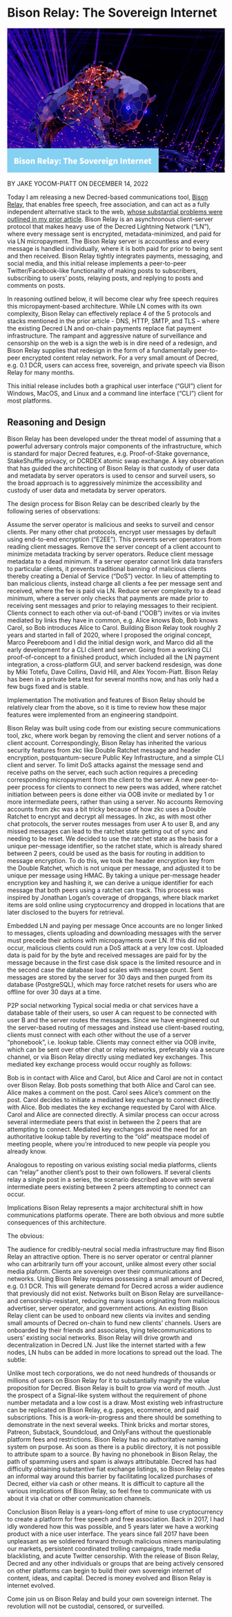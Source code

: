 # Bison Relay: The Sovereign Internet

![](img/WX20221217-131225@2x.png)

BY JAKE YOCOM-PIATT ON DECEMBER 14, 2022

Today I am releasing a new Decred-based communications tool, [Bison Relay](https://bisonrelay.org/), that enables free speech, free association, and can act as a fully independent alternative stack to the web, [whose substantial problems were outlined in my prior article](https://blog.decred.org/2022/12/09/Trapped-in-the-Web/). Bison Relay is an asynchronous client-server protocol that makes heavy use of the Decred Lightning Network (“LN”), where every message sent is encrypted, metadata-minimized, and paid for via LN micropayment. The Bison Relay server is accountless and every message is handled individually, where it is both paid for prior to being sent and then received. Bison Relay tightly integrates payments, messaging, and social media, and this initial release implements a peer-to-peer Twitter/Facebook-like functionality of making posts to subscribers, subscribing to users’ posts, relaying posts, and replying to posts and comments on posts.

In reasoning outlined below, it will become clear why free speech requires this micropayment-based architecture. While LN comes with its own complexity, Bison Relay can effectively replace 4 of the 5 protocols and stacks mentioned in the prior article - DNS, HTTP, SMTP, and TLS – where the existing Decred LN and on-chain payments replace fiat payment infrastructure. The rampant and aggressive nature of surveillance and censorship on the web is a sign the web is in dire need of a redesign, and Bison Relay supplies that redesign in the form of a fundamentally peer-to-peer encrypted content relay network. For a very small amount of Decred, e.g. 0.1 DCR, users can access free, sovereign, and private speech via Bison Relay for many months.

This initial release includes both a graphical user interface (“GUI”) client for Windows, MacOS, and Linux and a command line interface (“CLI”) client for most platforms.

## Reasoning and Design

Bison Relay has been developed under the threat model of assuming that a powerful adversary controls major components of the infrastructure, which is standard for major Decred features, e.g. Proof-of-Stake governance, StakeShuffle privacy, or DCRDEX atomic swap exchange. A key observation that has guided the architecting of Bison Relay is that custody of user data and metadata by server operators is used to censor and surveil users, so the broad approach is to aggressively minimize the accessibility and custody of user data and metadata by server operators.

The design process for Bison Relay can be described clearly by the following series of observations:

Assume the server operator is malicious and seeks to surveil and censor clients.
Per many other chat protocols, encrypt user messages by default using end-to-end encryption (“E2EE”). This prevents server operators from reading client messages.
Remove the server concept of a client account to minimize metadata tracking by server operators.
Reduce client message metadata to a dead minimum.
If a server operator cannot link data transfers to particular clients, it prevents traditional banning of malicious clients thereby creating a Denial of Service (“DoS”) vector.
In lieu of attempting to ban malicious clients, instead charge all clients a fee per message sent and received, where the fee is paid via LN.
Reduce server complexity to a dead minimum, where a server only checks that payments are made prior to receiving sent messages and prior to relaying messages to their recipient.
Clients connect to each other via out-of-band (“OOB”) invites or via invites mediated by links they have in common, e.g. Alice knows Bob, Bob knows Carol, so Bob introduces Alice to Carol.
Building Bison Relay took roughly 2 years and started in fall of 2020, where I proposed the original concept, Marco Peereboom and I did the initial design work, and Marco did all the early development for a CLI client and server. Going from a working CLI proof-of-concept to a finished product, which included all the LN payment integration, a cross-platform GUI, and server backend resdesign, was done by Miki Totefu, Dave Collins, David Hill, and Alex Yocom-Piatt. Bison Relay has been in a private beta test for several months now, and has only had a few bugs fixed and is stable.

Implementation
The motivation and features of Bison Relay should be relatively clear from the above, so it is time to review how these major features were implemented from an engineering standpoint.

Bison Relay was built using code from our existing secure communications tool, zkc, where work began by removing the client and server notions of a client account. Correspondingly, Bison Relay has inherited the various security features from zkc like Double Ratchet message and header encryption, postquantum-secure Public Key Infrastructure, and a simple CLI client and server.
To limit DoS attacks against the message send and receive paths on the server, each such action requires a preceding corresponding micropayment from the client to the server.
A new peer-to-peer process for clients to connect to new peers was added, where ratchet initiation between peers is done either via OOB invite or mediated by 1 or more intermediate peers, rather than using a server.
No accounts
Removing accounts from zkc was a bit tricky because of how zkc uses a Double Ratchet to encrypt and decrypt all messages. In zkc, as with most other chat protocols, the server routes messages from user A to user B, and any missed messages can lead to the ratchet state getting out of sync and needing to be reset. We decided to use the ratchet state as the basis for a unique per-message identifier, so the ratchet state, which is already shared between 2 peers, could be used as the basis for routing in addition to message encryption. To do this, we took the header encryption key from the Double Ratchet, which is not unique per message, and adjusted it to be unique per message using HMAC. By taking a unique per-message header encryption key and hashing it, we can derive a unique identifier for each message that both peers using a ratchet can track. This process was inspired by Jonathan Logan’s coverage of dropgangs, where black market items are sold online using cryptocurrency and dropped in locations that are later disclosed to the buyers for retrieval.

Embedded LN and paying per message
Once accounts are no longer linked to messages, clients uploading and downloading messages with the server must precede their actions with micropayments over LN. If this did not occur, malicious clients could run a DoS attack at a very low cost. Uploaded data is paid for by the byte and received messages are paid for by the message because in the first case disk space is the limited resource and in the second case the database load scales with message count. Sent messages are stored by the server for 30 days and then purged from its database (PostgreSQL), which may force ratchet resets for users who are offline for over 30 days at a time.

P2P social networking
Typical social media or chat services have a database table of their users, so user A can request to be connected with user B and the server routes the messages. Since we have engineered out the server-based routing of messages and instead use client-based routing, clients must connect with each other without the use of a server “phonebook”, i.e. lookup table. Clients may connect either via OOB invite, which can be sent over other chat or relay networks, preferably via a secure channel, or via Bison Relay directly using mediated key exchanges. This mediated key exchange process would occur roughly as follows:

Bob is in contact with Alice and Carol, but Alice and Carol are not in contact over Bison Relay.
Bob posts something that both Alice and Carol can see.
Alice makes a comment on the post.
Carol sees Alice’s comment on the post.
Carol decides to initiate a mediated key exchange to connect directly with Alice.
Bob mediates the key exchange requested by Carol with Alice.
Carol and Alice are connected directly.
A similar process can occur across several intermediate peers that exist in between the 2 peers that are attempting to connect. Mediated key exchanges avoid the need for an authoritative lookup table by reverting to the “old” meatspace model of meeting people, where you’re introduced to new people via people you already know.

Analogous to reposting on various existing social media platforms, clients can “relay” another client’s post to their own followers. If several clients relay a single post in a series, the scenario described above with several intermediate peers existing between 2 peers attempting to connect can occur.

Implications
Bison Relay represents a major architectural shift in how communications platforms operate. There are both obvious and more subtle consequences of this architecture.

The obvious:

The audience for credibly-neutral social media infrastructure may find Bison Relay an attractive option. There is no server operator or central planner who can arbitrarily turn off your account, unlike almost every other social media plaform. Clients are sovereign over their communications and networks.
Using Bison Relay requires possessing a small amount of Decred, e.g. 0.1 DCR. This will generate demand for Decred across a wider audience that previously did not exist.
Networks built on Bison Relay are surveillance- and censorship-resistant, reducing many issues originating from malicious advertiser, server operator, and government actions.
An existing Bison Relay client can be used to onboard new clients via invites and sending small amounts of Decred on-chain to fund new clients’ channels. Users are onboarded by their friends and associates, tying telecommunications to users’ existing social networks.
Bison Relay will drive growth and decentralization in Decred LN. Just like the internet started with a few nodes, LN hubs can be added in more locations to spread out the load.
The subtle:

Unlike most tech corporations, we do not need hundreds of thousands or millions of users on Bison Relay for it to substantially magnify the value proposition for Decred. Bison Relay is built to grow via word of mouth. Just the prospect of a Signal-like system without the requirement of phone number metadata and a low cost is a draw.
Most existing web infrastructure can be replicated on Bison Relay, e.g. pages, ecommerce, and paid subscriptions. This is a work-in-progress and there should be something to demonstrate in the next several weeks. Think bricks and mortar stores, Patreon, Substack, Soundcloud, and OnlyFans without the questionable platform fees and restrictions.
Bison Relay has no authoritative naming system on purpose. As soon as there is a public directory, it is not possible to attribute spam to a source. By having no phonebook in Bison Relay, the path of spamming users and spam is always attributable.
Decred has had difficulty obtaining substantive fiat exchange listings, so Bison Relay creates an informal way around this barrier by facilitating localized purchases of Decred, either via cash or other means.
It is difficult to capture all the various implications of Bison Relay, so feel free to communicate with us about it via chat or other communication channels.

Conclusion
Bison Relay is a years-long effort of mine to use cryptocurrency to create a platform for free speech and free association. Back in 2017, I had idly wondered how this was possible, and 5 years later we have a working product with a nice user interface. The years since fall 2017 have been unpleasant as we soldiered forward through malicious miners manipulating our markets, persistent coordinated trolling campaigns, trade media blacklisting, and acute Twitter censorship. With the release of Bison Relay, Decred and any other individuals or groups that are being actively censored on other platforms can begin to build their own sovereign internet of content, ideas, and capital. Decred is money evolved and Bison Relay is internet evolved.

Come join us on Bison Relay and build your own sovereign internet. The revolution will not be custodial, censored, or surveilled.

